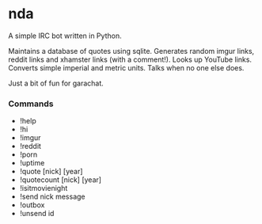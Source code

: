 # nda

A simple IRC bot written in Python.

Maintains a database of quotes using sqlite. Generates random imgur links, reddit links and xhamster links (with a comment!). Looks up YouTube links. Converts simple imperial and metric units. Talks when no one else does.

Just a bit of fun for garachat.

### Commands

* !help
* !hi
* !imgur
* !reddit
* !porn
* !uptime
* !quote [nick] [year]
* !quotecount [nick] [year]
* !isitmovienight
* !send nick message
* !outbox
* !unsend id
